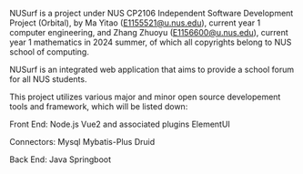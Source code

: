 NUSurf is a project under NUS CP2106 Independent Software Development Project (Orbital), by Ma Yitao (E1155521@u.nus.edu), current year 1 computer engineering, and Zhang Zhuoyu (E1156600@u.nus.edu), current year 1 mathematics in 2024 summer, of which all copyrights belong to NUS school of computing.

NUSurf is an integrated web application that aims to provide a school forum for all NUS students.

This project utilizes various major and minor open source developement tools and framework, which will be listed down:

Front End:
Node.js
Vue2 and associated plugins
ElementUI

Connectors:
Mysql
Mybatis-Plus
Druid

Back End:
Java
Springboot

